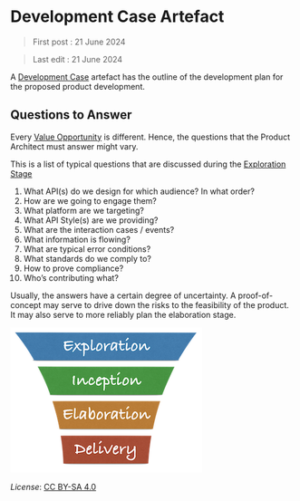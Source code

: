 # Development Case Artefact

> First post : 21 June 2024

> Last edit : 21 June 2024

A [Development Case](/Artefacts/dev-case.md) artefact has the outline of the development plan for the proposed product development.

## Questions to Answer
Every [Value Opportunity][oppo] is different. Hence, the questions that the Product Architect must answer might vary. 

This is a list of typical questions that are discussed during the [Exploration Stage][expl]
1. What API(s) do we design for which audience? In what order?
2. How are we going to engage them?
3. What platform are we targeting?
4. What API Style(s) are we providing?
5. What are the interaction cases / events?
6. What information is flowing?
7. What are typical error conditions?
8. What standards do we comply to?
9. How to prove compliance?
10. Who’s contributing what?

Usually, the answers have a certain degree of uncertainty. A proof-of-concept may serve to drive down the risks to the feasibility of the product. It may also serve to more reliably plan the elaboration stage. 

[<img src="/images/leanupLogo s.png" alt="drawing" class="center" width="338"/>](/Artefacts/overview.md)

*License*: [CC BY-SA 4.0](https://creativecommons.org/licenses/by-sa/4.0/deed.en)

[oppo]: /Artefacts/val-oppo.md
[expl]: /Stages/exploration.md